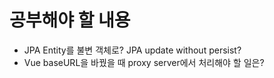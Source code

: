 # 공부해야 할 내용

- JPA Entity를 불변 객체로? JPA update without persist?
- Vue baseURL을 바꿨을 때 proxy server에서 처리해야 할 일은?